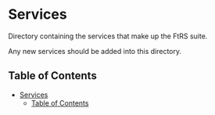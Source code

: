 # Services

Directory containing the services that make up the FtRS suite.

Any new services should be added into this directory.

## Table of Contents

- [Services](#services)
  - [Table of Contents](#table-of-contents)
